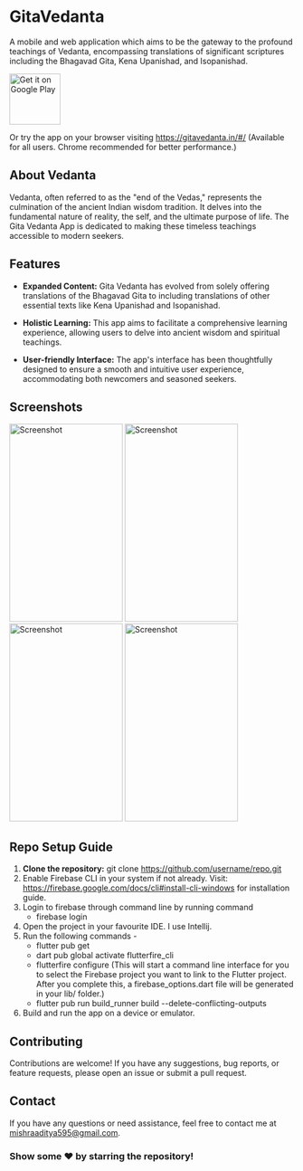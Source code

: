 # GitaVedanta

A mobile and web application which aims to be the gateway to the profound teachings of Vedanta, encompassing translations of significant scriptures including the Bhagavad Gita, Kena Upanishad, and Isopanishad.

<p align="left">
<a href="https://play.google.com/store/apps/details?id=com.sbg" target="_blank">
<img src="https://play.google.com/intl/en_us/badges/images/generic/en-play-badge.png" alt="Get it on Google Play" height="90"/></a>
</p>

Or try the app on your browser visiting https://gitavedanta.in/#/ (Available for all users. Chrome recommended for better performance.)

## About Vedanta

Vedanta, often referred to as the "end of the Vedas," represents the culmination of the ancient Indian wisdom tradition. It delves into the fundamental nature of reality, the self, and the ultimate purpose of life. The Gita Vedanta App is dedicated to making these timeless teachings accessible to modern seekers.

## Features
- **Expanded Content:** Gita Vedanta has evolved from solely offering translations of the Bhagavad Gita to including translations of other essential texts like Kena Upanishad and Isopanishad.

- **Holistic Learning:** This app aims to facilitate a comprehensive learning experience, allowing users to delve into ancient wisdom and spiritual teachings.

- **User-friendly Interface:** The app's interface has been thoughtfully designed to ensure a smooth and intuitive user experience, accommodating both newcomers and seasoned seekers.

## Screenshots 

<img src="https://play-lh.googleusercontent.com/TINK35EiJfyPQNwIJlcluBiy43t045kX5i4GTIIANmbMbIjCkx7JvoBF-R9V1pHpdnk=w1052-h592-rw" alt="Screenshot" height="350" width="200"/></a>
<img src="https://play-lh.googleusercontent.com/oztVshuzmr1WZLKCoW_Zh4ytB5IiDnDfUYWXleVYtwhbG6-9H6dMp2fqJxc0VXH36M4=w1052-h592-rw" alt="Screenshot" height="350" width="200"/></a>
<img src="https://play-lh.googleusercontent.com/5qF4Eg1vCLsg-cTWcXcRlGoOnDaaNbxqiRooA-8UZgEc2BvOv2pyb1R3M3dV4-iEPTxc=w1052-h592-rw" alt="Screenshot" height="350" width="200"/></a>
<img src="https://play-lh.googleusercontent.com/tA_vL_88gneZg6Z0mEkBcejTDfFLtZEU0932wJtQ1CXdusbRiF6YX8hk4dJ9olzGhr_d=w1052-h592-rw" alt="Screenshot" height="350" width="200"/></a>


## Repo Setup Guide
1. **Clone the repository:**
   git clone https://github.com/username/repo.git
2. Enable Firebase CLI in your system if not already. Visit: https://firebase.google.com/docs/cli#install-cli-windows for installation guide.
3. Login to firebase through command line by running command 
    - firebase login
2. Open the project in your favourite IDE. I use Intellij.
3. Run the following commands -
   - flutter pub get
   - dart pub global activate flutterfire_cli
   - flutterfire configure (This will start a command line interface for you to select the Firebase project you want to link to the Flutter project. After you complete this, a firebase_options.dart file will be generated in your lib/ folder.)
   - flutter pub run build_runner build --delete-conflicting-outputs
4. Build and run the app on a device or emulator.

## Contributing
Contributions are welcome! If you have any suggestions, bug reports, or feature requests, please open an issue or submit a pull request.

## Contact
If you have any questions or need assistance, feel free to contact me at mishraaditya595@gmail.com.

### Show some ❤️ by starring the repository!

[//]: # ([![Stargazers repo roster for @mishraaditya595/Gita-App]&#40;https://reporoster.com/stars/mishraaditya595/Gita-App&#41;]&#40;https://github.com/mishraaditya595/Gita-App/stargazers&#41;)

[//]: # ()
[//]: # ([![Forkers repo roster for @mishraaditya595/Gita-App]&#40;https://reporoster.com/forks/mishraaditya595/Gita-App&#41;]&#40;https://github.com/mishraaditya595/Gita-App/network/members&#41;)

